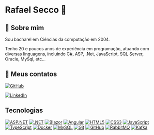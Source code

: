 # Rafael Secco 👋

## 🚀 Sobre mim
Sou bacharel em Ciências da computação em 2004.

Tenho 20 e poucos anos de experiência em programação, atuando com diversas linguagens, incluindo C#, ASP, .Net, JavaScript, SQL Server, Oracle, MySql, etc...

## 🔗 Meus contatos
[![GitHub](https://img.shields.io/badge/GitHub-100000?style=for-the-badge&logo=github&logoColor=white)](https://github.com/rafsecco)

[![LinkedIn](https://img.shields.io/badge/LinkedIn-0077B5?style=for-the-badge&logo=linkedin&logoColor=white)](https://www.linkedin.com/in/rafael-fonseca-dal-secco-321b66176/)

## Tecnologias
[![ASP.NET](https://img.shields.io/badge/ASP.NET-D3D3D3?style=for-the-badge&logo=dotnet&logoColor=512BD4)]()
[![.NET](https://img.shields.io/badge/.NET-D3D3D3?style=for-the-badge&logo=dotnet&logoColor=512BD4)]()
[![Blazor](https://img.shields.io/badge/Blazor-D3D3D3?style=for-the-badge&logo=blazor&logoColor=512BD4)]()
[![Angular](https://img.shields.io/badge/Angular-D3D3D3?style=for-the-badge&logo=angular&logoColor=DD0031)]()
[![HTML5](https://img.shields.io/badge/HTML5-D3D3D3?style=for-the-badge&logo=html5&logoColor=E94D5F)]() 
[![CSS3](https://img.shields.io/badge/CSS3-D3D3D3?style=for-the-badge&logo=css3&logoColor=30A3DC)]()
[![JavaScript](https://img.shields.io/badge/JavaScript-D3D3D3?style=for-the-badge&logo=javascript&logoColor=30A3DC)]()
[![TypeScript](https://img.shields.io/badge/TypeScript-D3D3D3?style=for-the-badge&logo=typescript&logoColor=3178C6)]()
[![Docker](https://img.shields.io/badge/Docker-D3D3D3?style=for-the-badge&logo=docker&logoColor=2496ED)]()
[![MySQL](https://img.shields.io/badge/MySQL-D3D3D3?style=for-the-badge&logo=mysql&logoColor=4479A1)]()
[![Git](https://img.shields.io/badge/Git-D3D3D3?style=for-the-badge&logo=git&logoColor=F05032)]()
[![GitHub](https://img.shields.io/badge/GitHub-D3D3D3?style=for-the-badge&logo=github&logoColor=white)]()
[![RabbitMQ](https://img.shields.io/badge/RabbitMQ-D3D3D3?style=for-the-badge&logo=rabbitmq&logoColor=FF6600)]()
[![Kafka](https://img.shields.io/badge/Kafka-D3D3D3?style=for-the-badge&logo=apache-kafka&logoColor=231F20)]()
